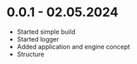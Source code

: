 # 0.0.1 - 02.05.2024

- Started simple build
- Started logger
- Added application and engine concept
- Structure